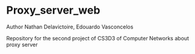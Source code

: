 Proxy_server_web
================

Author Nathan Delavictoire, Edouardo Vasconcelos

Repository for the second project of CS3D3 of Computer Networks about proxy server
